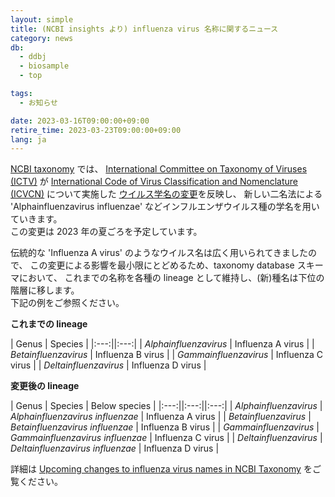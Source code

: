 ```yaml
---
layout: simple
title: (NCBI insights より) influenza virus 名称に関するニュース
category: news
db:
  - ddbj
  - biosample
  - top

tags:
  - お知らせ

date: 2023-03-16T09:00:00+09:00
retire_time: 2023-03-23T09:00:00+09:00
lang: ja
---
```


[NCBI taxonomy](https://www.ncbi.nlm.nih.gov/taxonomy ) では、
[International Committee on Taxonomy of Viruses (ICTV)](https://ictv.global/) が
[International Code of Virus Classification and Nomenclature (ICVCN)](https://ictv.global/about/code ) について実施した
[ウイルス学名の変更](https://pubmed.ncbi.nlm.nih.gov/34231026/ )を反映し、
新しい二名法による 'Alphainfluenzavirus influenzae' などインフルエンザウイルス種の学名を用いていきます。    
この変更は 2023 年の夏ごろを予定しています。

伝統的な 'Influenza A virus' のようなウイルス名は広く用いられてきましたので、
この変更による影響を最小限にとどめるため、taxonomy database スキーマにおいて、
これまでの名称を各種の lineage として維持し、(新)種名は下位の階層に移します。     
下記の例をご参照ください。    


**これまでの lineage**

| Genus | Species |
|:---:||:---:|
| _Alphainfluenzavirus_ | Influenza A virus |
| _Betainfluenzavirus_  | Influenza B virus |
| _Gammainfluenzavirus_ | Influenza C virus |
| _Deltainfluenzavirus_ | Influenza D virus |

**変更後の lineage**

| Genus | Species | Below species |
|:---:||:---:||:---:|
| _Alphainfluenzavirus_ | _Alphainfluenzavirus influenzae_ | Influenza A virus |
| _Betainfluenzavirus_  | _Betainfluenzavirus influenzae_  | Influenza B virus |
| _Gammainfluenzavirus_ | _Gammainfluenzavirus influenzae_ | Influenza C virus |
| _Deltainfluenzavirus_ | _Deltainfluenzavirus influenzae_ | Influenza D virus |


詳細は [Upcoming changes to influenza virus names in NCBI Taxonomy](https://ncbiinsights.ncbi.nlm.nih.gov/2023/02/21/influenza-virus-ncbi-taxonomy/ ) をご覧ください。


